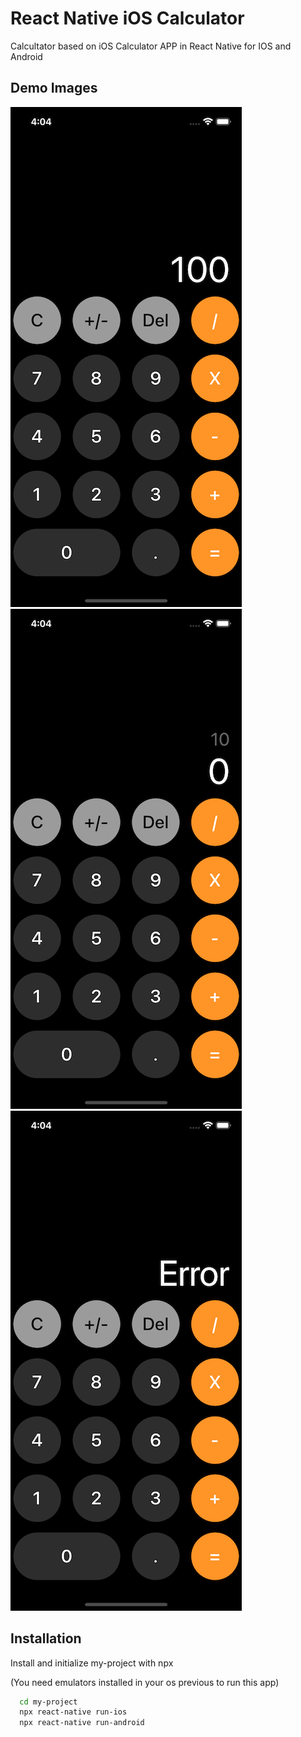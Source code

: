 # React Native iOS Calculator

Calcultator based on iOS Calculator APP in React Native for IOS and Android

## Demo Images

![image](./simulator1.png)
![image](./simulator2.png)
![image](./simulator3.png)

## Installation

Install and initialize my-project with npx

(You need emulators installed in your os previous to run this app)

```bash
  cd my-project
  npx react-native run-ios
  npx react-native run-android
```
